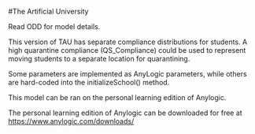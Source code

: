 #The Artificial University

Read ODD for model details.

This version of TAU has separate compliance distributions for students. A high quarantine compliance (QS_Compliance) could be used to represent moving students to a separate location for quarantining.

Some parameters are implemented as AnyLogic parameters, while others are hard-coded into the initializeSchool() method.

This model can be ran on the personal learning edition of Anylogic.

The personal learning edition of Anylogic can be downloaded for free at https://www.anylogic.com/downloads/
